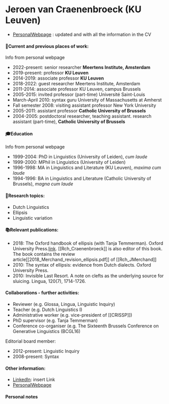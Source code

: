 # Jeroen van Craenenbroeck (KU Leuven)
- [PersonalWebpage](http://jeroenvancraenenbroeck.net/) : updated and with all the information in the CV
#### 💼Current and previous places of work:
Info from personal webpage
- 2022-present: senior researcher **Meertens Institute, Amsterdam**    
- 2019-present: professor **KU Leuven**    
- 2014-2019: associate professor **KU Leuven** 
- 2018-2022: guest researcher Meertens Institute, Amsterdam    
- 2011-2014: associate professor KU Leuven, campus Brussels    
- 2005-2015: invited professor (part-time) Université Saint-Louis    
- March-April 2010: syntax guru University of Massachusetts at Amherst    
- Fall semester 2008: visiting assistant professor New York University    
- 2005-2011: assistant professor **Catholic University of Brussels**   
- 2004-2005: postdoctoral researcher, teaching assistant. research assistant (part-time),  **Catholic University of Brussels**    
#### 🎓Education
Info from personal webpage
- 1999-2004: PhD in Linguistics (University of Leiden), _cum laude_    
- 1999-2000: MPhil in Linguistics (University of Leiden)    
- 1996-1998: MA in Linguistics and Literature (KU Leuven), _maxima cum laude_    
- 1994-1996: BA in Linguistics and Literature (Catholic University of Brussels), _magna cum laude_
#### 🧐Research topics:
- Dutch Linguistics
- Ellipsis
- Linguistic variation
#### 📚Relevant publications:
- 2018: The Oxford handbook of ellipsis (with Tanja Temmerman). Oxford University Press.[link](https://global.oup.com/academic/product/the-oxford-handbook-of-ellipsis-9780198712398). [[Rch_Craenenbroeck]]  is also editor of this book. The book contains the review article[[2018_Merchand_revision_ellipsis.pdf]]  of [[Rch_JMerchand]]
- 2010: The syntax of ellipsis: evidence from Dutch dialects. Oxford University Press.
- 2010: Invisible Last Resort. A note on clefts as the underlying source for sluicing. Lingua, 120(7), 1714-1726.
#### Collaborations - further activities:
- Reviewer (e.g. Glossa, Lingua, Linguistic Inquiry)
- Teacher (e.g. Dutch Linguistics I)
- Administrative worker (e.g. vice-president of [[CRISSP]])
- PhD supervisor (e.g. Tanja Temmerman)
- Conference co-organiser (e.g. The Sixteenth Brussels Conference on Generative Linguistics (BCGL16)

Editorial board member:
- 2012-present: Linguistic Inquiry
- 2008-present: Syntax
#### Other information:
- [LinkedIn](Rch_Temmerman.md): insert Link
- [PersonalWebpage](http://jeroenvancraenenbroeck.net/)


#### Personal notes